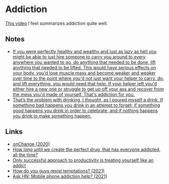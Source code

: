 # Addiction

[This video](https://www.youtube.com/watch?v=HUngLgGRJpo) I feel summarizes addiction quite well.

## Notes

- [If you were perfectly healthy and wealthy and just as lazy as hell you might be able to just hire someone to carry you around to every anywhere you wanted to go, do anything that needed to be done, lift anything that needed to be lifted. This would have serious effects on your body, you'd lose muscle mass and become weaker and weaker over time to the point where you'd not just want your helper to carry, do, and lift everything, you would need that help. If your helper left you'd either hire a new one or struggle to get up off your ass and recover from the mess you'd made of yourself. That's addiction for you.](https://www.reddit.com/r/explainlikeimfive/comments/2yjpwe/eli5_why_is_heroin_so_addictive_what_does_it_do/)
- [That’s the problem with drinking, I thought, as I poured myself a drink. If something bad happens you drink in an attempt to forget; if something good happens you drink in order to celebrate; and if nothing happens you drink to make something happen.](https://www.goodreads.com/quotes/11871-that-s-the-problem-with-drinking-i-thought-as-i-poured)

## Links

- [onChange (2020)](https://jevakallio.github.io/notes/on-change)
- [How long until we create the perfect drug, that has everyone addicted, all the time?](https://twitter.com/naval/status/1297080832046141441)
- [Only successful approach to productivity is treating yourself like an addict](https://twitter.com/awilkinson/status/1346482158131531784)
- [How do you guys resist temptations? (2021)](https://www.reddit.com/r/researchchemicals/comments/m5hh8g/how_do_you_guys_resist_temptations/)
- [Ask HN: Mobile phone addiction help? (2021)](https://news.ycombinator.com/item?id=27017776)
